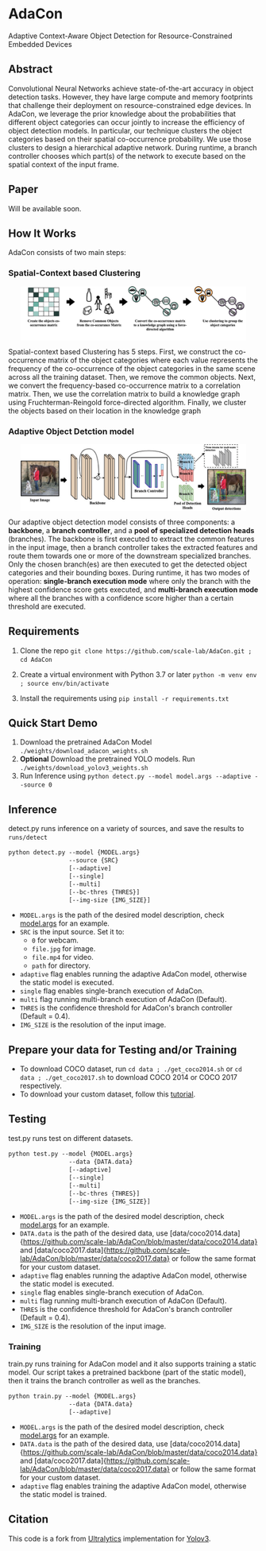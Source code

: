 # AdaCon
Adaptive Context-Aware Object Detection for Resource-Constrained Embedded Devices

## Abstract 
Convolutional Neural Networks achieve state-of-the-art accuracy in object detection tasks. However, they have large compute and memory footprints that challenge their deployment on resource-constrained edge devices. In AdaCon, we leverage the prior knowledge about the probabilities that different object categories can occur jointly to increase the efficiency of object detection models. In particular, our technique clusters the object categories based on their spatial co-occurrence probability. We use those clusters to design a hierarchical adaptive network. During runtime, a branch controller chooses which part(s) of the network to execute based on the spatial context of the input frame. 

## Paper
Will be available soon.

## How It Works
AdaCon consists of two main steps:

### Spatial-Context based Clustering 

<img src="doc/imgs/clustering_spatial_context.jpg" width="90%" style="display: block;  margin: 0 auto;">

Spatial-context based Clustering has 5 steps. First, we construct the co-occurrence matrix of the object categories where each value represents the frequency of the co-occurrence of the object categories in the same scene across all the training dataset. Then, we remove the common objects. Next, we convert the frequency-based co-occurrence matrix to a correlation matrix. Then, we use the correlation matrix to build a knowledge graph using Fruchterman-Reingold force-directed algorithm. Finally, we cluster the objects based on their location in the knowledge graph


### Adaptive Object Detction model
<img src="doc/imgs/adaptive_architecture.jpg" width="90%" style="display: block;  margin: 0 auto;">

Our adaptive object detection model consists of three components: a **backbone**, a **branch controller**, and a **pool of specialized detection heads** (branches). The backbone is first executed to extract the common features in the input image, then a branch controller takes the extracted features and route them towards one or more of the downstream specialized branches. Only the chosen branch(es) are then executed to get the detected object categories and their bounding boxes. During runtime, it has two modes of operation: **single-branch execution mode** where only the branch with the highest confidence score gets executed, and **multi-branch execution mode** where all the branches with a confidence score higher than a certain threshold are executed.


## Requirements

1. Clone the repo `git clone https://github.com/scale-lab/AdaCon.git ; cd AdaCon`

2. Create a virtual environment with Python 3.7 or later `python -m venv env ; source env/bin/activate`

3. Install the requirements using `pip install -r requirements.txt`

## Quick Start Demo

1. Download the pretrained AdaCon Model `./weights/download_adacon_weights.sh`
2. **Optional** Download the pretrained YOLO models. Run `./weights/download_yolov3_weights.sh`
3. Run Inference using `python detect.py --model model.args --adaptive --source 0`

## Inference 
detect.py runs inference on a variety of sources, and save the results to `runs/detect`
```
python detect.py --model {MODEL.args}
                 --source {SRC}
                 [--adaptive]
                 [--single]
                 [--multi]
                 [--bc-thres {THRES}]
                 [--img-size {IMG_SIZE}]
```
- `MODEL.args` is the path of the desired model description, check [model.args](https://github.com/scale-lab/AdaCon/blob/master/model.args) for an example.
- `SRC` is the input source. Set it to:
  - `0` for webcam.
  - `file.jpg` for image.
  - `file.mp4` for video.
  - `path` for directory.
- `adaptive` flag enables running the adaptive AdaCon model, otherwise the static model is executed.
- `single` flag enables single-branch execution of AdaCon.
- `multi` flag running multi-branch execution of AdaCon (Default).
- `THRES` is the confidence threshold for AdaCon's branch controller (Default = 0.4).
- `IMG_SIZE` is the resolution of the input image.

## Prepare your data for Testing and/or Training 
- To download COCO dataset, run `cd data ; ./get_coco2014.sh` or `cd data ; ./get_coco2017.sh` to download COCO 2014 or COCO 2017 respectively. 
- To download your custom dataset, follow this [tutorial](https://github.com/ultralytics/yolov3/wiki/Train-Custom-Data).

## Testing
test.py runs test on different datasets.
```
python test.py --model {MODEL.args}
                 --data {DATA.data}
                 [--adaptive]
                 [--single]
                 [--multi]
                 [--bc-thres {THRES}]
                 [--img-size {IMG_SIZE}]
```
- `MODEL.args` is the path of the desired model description, check [model.args](https://github.com/scale-lab/AdaCon/blob/master/model.args) for an example.
- `DATA.data` is the path of the desired data, use [data/coco2014.data]{https://github.com/scale-lab/AdaCon/blob/master/data/coco2014.data} and [data/coco2017.data]{https://github.com/scale-lab/AdaCon/blob/master/data/coco2017.data} or follow the same format for your custom dataset.
- `adaptive` flag enables running the adaptive AdaCon model, otherwise the static model is executed.
- `single` flag enables single-branch execution of AdaCon.
- `multi` flag running multi-branch execution of AdaCon (Default).
- `THRES` is the confidence threshold for AdaCon's branch controller (Default = 0.4).
- `IMG_SIZE` is the resolution of the input image.

### Training
train.py runs training for AdaCon model and it also supports training a static model. Our script takes a pretrained backbone (part of the static model), then it trains the branch controller as well as the branches.

```
python train.py --model {MODEL.args}
                 --data {DATA.data}
                 [--adaptive]
```
- `MODEL.args` is the path of the desired model description, check [model.args](https://github.com/scale-lab/AdaCon/blob/master/model.args) for an example.
- `DATA.data` is the path of the desired data, use [data/coco2014.data]{https://github.com/scale-lab/AdaCon/blob/master/data/coco2014.data} and [data/coco2017.data]{https://github.com/scale-lab/AdaCon/blob/master/data/coco2017.data} or follow the same format for your custom dataset.
- `adaptive` flag enables training the adaptive AdaCon model, otherwise the static model is trained.

## Citation

This code is a fork from [Ultralytics](https://github.com/ultralytics/yolov3) implementation for [Yolov3](https://pjreddie.com/darknet/yolo/).
